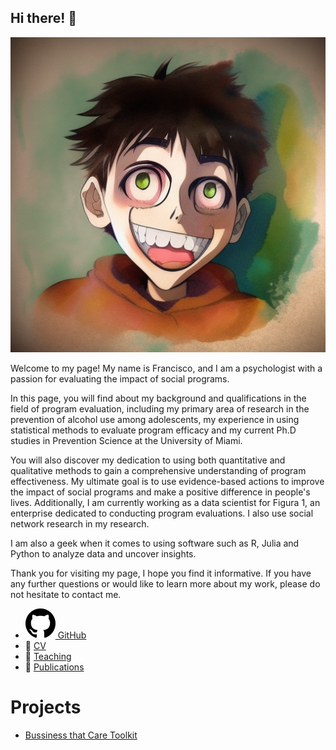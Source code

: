 ## Hi there! 👋

<img class="avatar" src="img/me.png" alt="avatar">

Welcome to my page! My name is Francisco, and I am a psychologist with a passion for evaluating the impact of social programs.

In this page, you will find about my background and qualifications in the field of program evaluation, including my primary area of research in the prevention of alcohol use among adolescents, my experience in using statistical methods to evaluate program efficacy and my current Ph.D studies in Prevention Science at the University of Miami.

You will also discover my dedication to using both quantitative and qualitative methods to gain a comprehensive understanding of program effectiveness. My ultimate goal is to use evidence-based actions to improve the impact of social programs and make a positive difference in people's lives. Additionally, I am currently working as a data scientist for Figura 1, an enterprise dedicated to conducting program evaluations. I also use social network research in my research.

I am also a geek when it comes to using software such as R, Julia and Python to analyze data and uncover insights.

Thank you for visiting my page, I hope you find it informative. If you have any further questions or would like to learn more about my work, please do not hesitate to contact me.

-   [![](img/github.svg) GitHub](https://github.com/focardozom)
-   📰 [CV](https://github.com/focardozom/cv/blob/main/cv/cv.pdf)
-   🧑 [Teaching](https://github.com/focardozom/Advanced-Research-Methods)
-   📝 [Publications](https://orcid.org/0000-0002-1925-4954)

# Projects

- [Bussiness that Care Toolkit](https://test-toolkit.netlify.app/)
